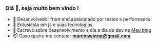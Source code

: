 <h3>Olá 👋, seja muito bem vindo !</h3>

- 🔧 Desenvolvedor front end apaixonado por testes e performance.
- 🚀 Entusiasta em js e suas tecnologias.
- 📝 Escrevo sobre desenvolvimento e dia a dia do dev no [Meu blog](https://marcoswinrar.com.)
- 📫 Caso queira me contatar **marcoswinrar@gmail.com**

